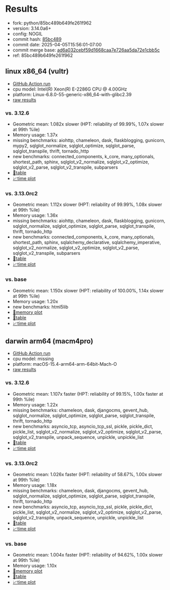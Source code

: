 # Results

- fork: python/85bc489b649fe261f962
- version: 3.14.0a6+
- config: NOGIL
- commit hash: [85bc489](https://github.com/python/cpython/commit/85bc489)
- commit date: 2025-04-05T15:56:01-07:00
- commit merge base: [ad6a032cebf59d1668caa7e726aa5da72e1cbb5c](https://github.com/python/cpython/commit/ad6a032cebf59d1668caa7e726aa5da72e1cbb5c)
- ref: 85bc489b649fe261f962

## linux x86_64 (vultr)

- [GitHub Action run](https://github.com/facebookexperimental/free-threading-benchmarking/actions/runs/14287076184)
- cpu model: Intel(R) Xeon(R) E-2286G CPU @ 4.00GHz
- platform: Linux-6.8.0-55-generic-x86_64-with-glibc2.39
- [raw results](bm-20250405-vultr-x86_64-python-85bc489b649fe261f962-3.14.0a6%2B-85bc489.json)

### vs. 3.12.6

- Geometric mean: 1.082x slower (HPT: reliability of 99.99%, 1.07x slower at 99th %ile)
- Memory usage: 1.37x
- missing benchmarks: aiohttp, chameleon, dask, flaskblogging, gunicorn, mypy2, sqlglot_normalize, sqlglot_optimize, sqlglot_parse, sqlglot_transpile, thrift, tornado_http
- new benchmarks: connected_components, k_core, many_optionals, shortest_path, sphinx, sqlglot_v2_normalize, sqlglot_v2_optimize, sqlglot_v2_parse, sqlglot_v2_transpile, subparsers
- [📄table](bm-20250405-vultr-x86_64-python-85bc489b649fe261f962-3.14.0a6%2B-85bc489-vs-3.12.6.md)
- [📈time plot](bm-20250405-vultr-x86_64-python-85bc489b649fe261f962-3.14.0a6%2B-85bc489-vs-3.12.6.svg)

### vs. 3.13.0rc2

- Geometric mean: 1.112x slower (HPT: reliability of 99.99%, 1.08x slower at 99th %ile)
- Memory usage: 1.36x
- missing benchmarks: aiohttp, chameleon, dask, flaskblogging, gunicorn, sqlglot_normalize, sqlglot_optimize, sqlglot_parse, sqlglot_transpile, thrift, tornado_http
- new benchmarks: connected_components, k_core, many_optionals, shortest_path, sphinx, sqlalchemy_declarative, sqlalchemy_imperative, sqlglot_v2_normalize, sqlglot_v2_optimize, sqlglot_v2_parse, sqlglot_v2_transpile, subparsers
- [📄table](bm-20250405-vultr-x86_64-python-85bc489b649fe261f962-3.14.0a6%2B-85bc489-vs-3.13.0rc2.md)
- [📈time plot](bm-20250405-vultr-x86_64-python-85bc489b649fe261f962-3.14.0a6%2B-85bc489-vs-3.13.0rc2.svg)

### vs. base

- Geometric mean: 1.150x slower (HPT: reliability of 100.00%, 1.14x slower at 99th %ile)
- Memory usage: 1.20x
- new benchmarks: html5lib
- [🧠memory plot](bm-20250405-vultr-x86_64-python-85bc489b649fe261f962-3.14.0a6%2B-85bc489-vs-base-mem.svg)
- [📄table](bm-20250405-vultr-x86_64-python-85bc489b649fe261f962-3.14.0a6%2B-85bc489-vs-base.md)
- [📈time plot](bm-20250405-vultr-x86_64-python-85bc489b649fe261f962-3.14.0a6%2B-85bc489-vs-base.svg)

## darwin arm64 (macm4pro)

- [GitHub Action run](https://github.com/facebookexperimental/free-threading-benchmarking/actions/runs/14287076184)
- cpu model: missing
- platform: macOS-15.4-arm64-arm-64bit-Mach-O
- [raw results](bm-20250405-macm4pro-arm64-python-85bc489b649fe261f962-3.14.0a6%2B-85bc489.json)

### vs. 3.12.6

- Geometric mean: 1.107x faster (HPT: reliability of 99.15%, 1.00x faster at 99th %ile)
- Memory usage: 1.22x
- missing benchmarks: chameleon, dask, djangocms, gevent_hub, sqlglot_normalize, sqlglot_optimize, sqlglot_parse, sqlglot_transpile, thrift, tornado_http
- new benchmarks: asyncio_tcp, asyncio_tcp_ssl, pickle, pickle_dict, pickle_list, sqlglot_v2_normalize, sqlglot_v2_optimize, sqlglot_v2_parse, sqlglot_v2_transpile, unpack_sequence, unpickle, unpickle_list
- [📄table](bm-20250405-macm4pro-arm64-python-85bc489b649fe261f962-3.14.0a6%2B-85bc489-vs-3.12.6.md)
- [📈time plot](bm-20250405-macm4pro-arm64-python-85bc489b649fe261f962-3.14.0a6%2B-85bc489-vs-3.12.6.svg)

### vs. 3.13.0rc2

- Geometric mean: 1.026x faster (HPT: reliability of 58.67%, 1.00x slower at 99th %ile)
- Memory usage: 1.18x
- missing benchmarks: chameleon, dask, djangocms, gevent_hub, sqlglot_normalize, sqlglot_optimize, sqlglot_parse, sqlglot_transpile, thrift, tornado_http
- new benchmarks: asyncio_tcp, asyncio_tcp_ssl, pickle, pickle_dict, pickle_list, sqlglot_v2_normalize, sqlglot_v2_optimize, sqlglot_v2_parse, sqlglot_v2_transpile, unpack_sequence, unpickle, unpickle_list
- [📄table](bm-20250405-macm4pro-arm64-python-85bc489b649fe261f962-3.14.0a6%2B-85bc489-vs-3.13.0rc2.md)
- [📈time plot](bm-20250405-macm4pro-arm64-python-85bc489b649fe261f962-3.14.0a6%2B-85bc489-vs-3.13.0rc2.svg)

### vs. base

- Geometric mean: 1.004x faster (HPT: reliability of 94.62%, 1.00x slower at 99th %ile)
- Memory usage: 1.10x
- [🧠memory plot](bm-20250405-macm4pro-arm64-python-85bc489b649fe261f962-3.14.0a6%2B-85bc489-vs-base-mem.svg)
- [📄table](bm-20250405-macm4pro-arm64-python-85bc489b649fe261f962-3.14.0a6%2B-85bc489-vs-base.md)
- [📈time plot](bm-20250405-macm4pro-arm64-python-85bc489b649fe261f962-3.14.0a6%2B-85bc489-vs-base.svg)

